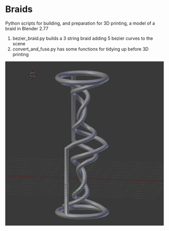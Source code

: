 # Braids

Python scripts for building, and preparation for 3D printing,
a model of a braid in Blender 2.77

1. bezier_braid.py builds a 3 string braid adding 5 bezier curves to the scene
1. convert_and_fuse.py has some functions for tidying up before 3D printing


![screenshot](https://github.com/macbuse/Braids/blob/master/Screenshot%202016-11-06%2015.40.23.png)
